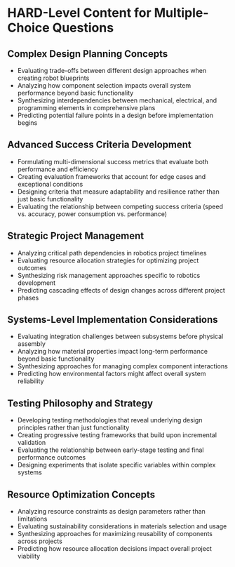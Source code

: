 # HARD-Level Content for Multiple-Choice Questions

## Complex Design Planning Concepts
- Evaluating trade-offs between different design approaches when creating robot blueprints
- Analyzing how component selection impacts overall system performance beyond basic functionality
- Synthesizing interdependencies between mechanical, electrical, and programming elements in comprehensive plans
- Predicting potential failure points in a design before implementation begins

## Advanced Success Criteria Development
- Formulating multi-dimensional success metrics that evaluate both performance and efficiency
- Creating evaluation frameworks that account for edge cases and exceptional conditions
- Designing criteria that measure adaptability and resilience rather than just basic functionality
- Evaluating the relationship between competing success criteria (speed vs. accuracy, power consumption vs. performance)

## Strategic Project Management
- Analyzing critical path dependencies in robotics project timelines
- Evaluating resource allocation strategies for optimizing project outcomes
- Synthesizing risk management approaches specific to robotics development
- Predicting cascading effects of design changes across different project phases

## Systems-Level Implementation Considerations
- Evaluating integration challenges between subsystems before physical assembly
- Analyzing how material properties impact long-term performance beyond basic functionality
- Synthesizing approaches for managing complex component interactions
- Predicting how environmental factors might affect overall system reliability

## Testing Philosophy and Strategy
- Developing testing methodologies that reveal underlying design principles rather than just functionality
- Creating progressive testing frameworks that build upon incremental validation
- Evaluating the relationship between early-stage testing and final performance outcomes
- Designing experiments that isolate specific variables within complex systems

## Resource Optimization Concepts
- Analyzing resource constraints as design parameters rather than limitations
- Evaluating sustainability considerations in materials selection and usage
- Synthesizing approaches for maximizing reusability of components across projects
- Predicting how resource allocation decisions impact overall project viability